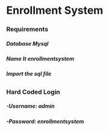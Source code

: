 # Enrollment System

### Requirements

##### Database Mysql

##### Name It enrollmentsystem

##### Import the sql file

##

##

##

### Hard Coded Login

##### -Username: admin

##### -Password: enrollmentsystem
